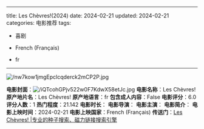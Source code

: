 
---
title: Les Chèvres!(2024)
date: 2024-02-21
updated: 2024-02-21
categories: 电影推荐
tags:

- 喜剧

- French (Français)
- fr
---

<img src="https://image.tmdb.org/t/p/original/nw7kow1jmgEpclcqderck2mCP2P.jpg" alt="/nw7kow1jmgEpclcqderck2mCP2P.jpg" title="/nw7kow1jmgEpclcqderck2mCP2P.jpg">

**电影封面**：<img src="https://image.tmdb.org/t/p/w200/iQTcohGPjv522w0F7KdwX58etJc.jpg" alt="/iQTcohGPjv522w0F7KdwX58etJc.jpg" title="/iQTcohGPjv522w0F7KdwX58etJc.jpg">
**电影名称**：Les Chèvres!
**原产地片名**：Les Chèvres!
**原产地语言**：fr
**包含成人内容**：False
**电影评分**：6.0
**评分人数**：1
**热门程度**：21.142
**电影时长**：
**电影导演**：
**电影主演**：
**电影简介**：
**电影上映时间**：2024-02-21
**电影上映国家**：French (Français)
**传送门**：[Les Chèvres! |专业的种子搜索、磁力链接搜索引擎](https://movie.amd794.com:2083/?search=Les%20Ch%C3%A8vres%21&ordering=&mode=match_phrase&page_size=10&page=1)

